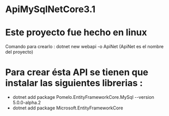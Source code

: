 # ApiMySqlNetCore3.1


# Este proyecto fue hecho en linux
Comando para crearlo : dotnet new webapi -o ApiNet
  (ApiNet es el nombre del proyecto)
# Para crear ésta API se tienen que instalar las siguientes librerias :



* dotnet add package Pomelo.EntityFrameworkCore.MySql --version 5.0.0-alpha.2
* dotnet add package Microsoft.EntityFrameworkCore

